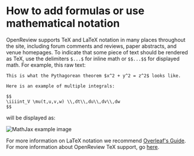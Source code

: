 # How to add formulas or use mathematical notation

OpenReview supports TeX and LaTeX notation in many places throughout the site, including forum comments and reviews, paper abstracts, and venue homepages. To indicate that some piece of text should be rendered as TeX, use the delimiters `$...$` for inline math or `$$...$$` for displayed math. For example, this raw text:

```
This is what the Pythagorean theorem $x^2 + y^2 = z^2$ looks like.

Here is an example of multiple integrals:

$$
\iiiint_V \mu(t,u,v,w) \\,dt\\,du\\,dv\\,dw
$$
```

will be displayed as:

![MathJax example image](https://openreview.net/images/faq-mathjax-example.png)

For more information on LaTeX notation we recommend [Overleaf's Guide](https://www.overleaf.com/learn/latex/Mathematical\_expressions). For more information about OpenReview TeX support, go [here](../../reference/openreview-tex/).&#x20;
